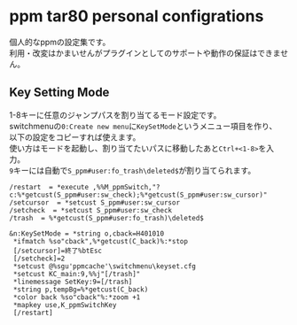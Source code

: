 # ppm tar80 personal configrations

個人的なppmの設定集です。  
利用・改変はかまいせんがプラグインとしてのサポートや動作の保証はできません。

## Key Setting Mode

1-8キーに任意のジャンプパスを割り当てるモード設定です。  
switchmenuの`0:Create new menu`に`KeySetMode`というメニュー項目を作り、  
以下の設定をコピーすれば使えます。  
使い方はモードを起動し、割り当てたいパスに移動したあと`Ctrl+<1-8>`を入力。  
`9`キーには自動で`S_ppm#user:fo_trash\deleted$`が割り当てられます。

```text
/restart  = *execute ,%%M_ppmSwitch,"?c:%*getcust(S_ppm#user:sw_check);%*getcust(S_ppm#user:sw_cursor)"
/setcursor  = *setcust S_ppm#user:sw_cursor
/setcheck  = *setcust S_ppm#user:sw_check
/trash  = %*getcust(S_ppm#user:fo_trash)\deleted$

&n:KeySetMode = *string o,cback=H401010
 *ifmatch %so"cback",%*getcust(C_back)%:*stop
 [/setcursor]=終了%btEsc
 [/setcheck]=2
 *setcust @%sgu'ppmcache'\switchmenu\keyset.cfg
 *setcust KC_main:9,%%j"[/trash]"
 *linemessage SetKey:9=[/trash]
 *string p,tempBg=%*getcust(C_back)
 *color back %so"cback"%:*zoom +1
 *mapkey use,K_ppmSwitchKey
 [/restart]
```
